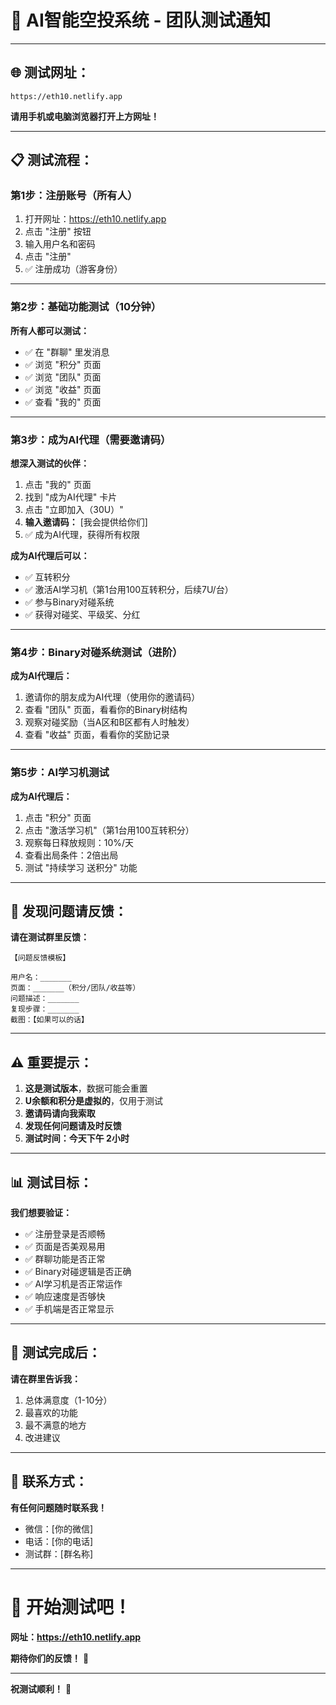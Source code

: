 # 🚀 **AI智能空投系统 - 团队测试通知**

---

## 🌐 **测试网址：**

```
https://eth10.netlify.app
```

**请用手机或电脑浏览器打开上方网址！**

---

## 📋 **测试流程：**

### **第1步：注册账号（所有人）**

1. 打开网址：https://eth10.netlify.app
2. 点击 "注册" 按钮
3. 输入用户名和密码
4. 点击 "注册"
5. ✅ 注册成功（游客身份）

---

### **第2步：基础功能测试（10分钟）**

**所有人都可以测试：**

- ✅ 在 "群聊" 里发消息
- ✅ 浏览 "积分" 页面
- ✅ 浏览 "团队" 页面
- ✅ 浏览 "收益" 页面
- ✅ 查看 "我的" 页面

---

### **第3步：成为AI代理（需要邀请码）**

**想深入测试的伙伴：**

1. 点击 "我的" 页面
2. 找到 "成为AI代理" 卡片
3. 点击 "立即加入（30U）"
4. **输入邀请码：** [我会提供给你们]
5. ✅ 成为AI代理，获得所有权限

**成为AI代理后可以：**
- ✅ 互转积分
- ✅ 激活AI学习机（第1台用100互转积分，后续7U/台）
- ✅ 参与Binary对碰系统
- ✅ 获得对碰奖、平级奖、分红

---

### **第4步：Binary对碰系统测试（进阶）**

**成为AI代理后：**

1. 邀请你的朋友成为AI代理（使用你的邀请码）
2. 查看 "团队" 页面，看看你的Binary树结构
3. 观察对碰奖励（当A区和B区都有人时触发）
4. 查看 "收益" 页面，看看你的奖励记录

---

### **第5步：AI学习机测试**

**成为AI代理后：**

1. 点击 "积分" 页面
2. 点击 "激活学习机"（第1台用100互转积分）
3. 观察每日释放规则：10%/天
4. 查看出局条件：2倍出局
5. 测试 "持续学习 送积分" 功能

---

## 🐛 **发现问题请反馈：**

**请在测试群里反馈：**

```
【问题反馈模板】

用户名：_______
页面：_______（积分/团队/收益等）
问题描述：_______
复现步骤：_______
截图：【如果可以的话】
```

---

## ⚠️ **重要提示：**

1. **这是测试版本**，数据可能会重置
2. **U余额和积分是虚拟的**，仅用于测试
3. **邀请码请向我索取**
4. **发现任何问题请及时反馈**
5. **测试时间：今天下午 2小时**

---

## 📊 **测试目标：**

**我们想要验证：**

- ✅ 注册登录是否顺畅
- ✅ 页面是否美观易用
- ✅ 群聊功能是否正常
- ✅ Binary对碰逻辑是否正确
- ✅ AI学习机是否正常运作
- ✅ 响应速度是否够快
- ✅ 手机端是否正常显示

---

## 🎯 **测试完成后：**

**请在群里告诉我：**

1. 总体满意度（1-10分）
2. 最喜欢的功能
3. 最不满意的地方
4. 改进建议

---

## 📱 **联系方式：**

**有任何问题随时联系我！**

- 微信：[你的微信]
- 电话：[你的电话]
- 测试群：[群名称]

---

# 🎉 **开始测试吧！**

**网址：https://eth10.netlify.app**

**期待你们的反馈！** 🚀

---

**祝测试顺利！** 💪







